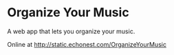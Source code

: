 
# Organize Your Music

A web app that lets you organize your music.

Online at http://static.echonest.com/OrganizeYourMusic


